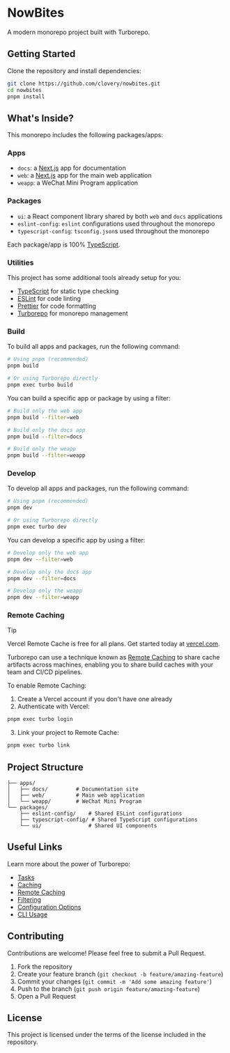 # NowBites

A modern monorepo project built with Turborepo.

## Getting Started

Clone the repository and install dependencies:

```sh
git clone https://github.com/clovery/nowbites.git
cd nowbites
pnpm install
```

## What's Inside?

This monorepo includes the following packages/apps:

### Apps

- `docs`: a [Next.js](https://nextjs.org/) app for documentation
- `web`: a [Next.js](https://nextjs.org/) app for the main web application
- `weapp`: a WeChat Mini Program application

### Packages

- `ui`: a React component library shared by both `web` and `docs` applications
- `eslint-config`: `eslint` configurations used throughout the monorepo
- `typescript-config`: `tsconfig.json`s used throughout the monorepo

Each package/app is 100% [TypeScript](https://www.typescriptlang.org/).

### Utilities

This project has some additional tools already setup for you:

- [TypeScript](https://www.typescriptlang.org/) for static type checking
- [ESLint](https://eslint.org/) for code linting
- [Prettier](https://prettier.io) for code formatting
- [Turborepo](https://turborepo.org/) for monorepo management

### Build

To build all apps and packages, run the following command:

```sh
# Using pnpm (recommended)
pnpm build

# Or using Turborepo directly
pnpm exec turbo build
```

You can build a specific app or package by using a filter:

```sh
# Build only the web app
pnpm build --filter=web

# Build only the docs app
pnpm build --filter=docs

# Build only the weapp
pnpm build --filter=weapp
```

### Develop

To develop all apps and packages, run the following command:

```sh
# Using pnpm (recommended)
pnpm dev

# Or using Turborepo directly
pnpm exec turbo dev
```

You can develop a specific app by using a filter:

```sh
# Develop only the web app
pnpm dev --filter=web

# Develop only the docs app
pnpm dev --filter=docs

# Develop only the weapp
pnpm dev --filter=weapp
```

### Remote Caching

> [!TIP]
> Vercel Remote Cache is free for all plans. Get started today at [vercel.com](https://vercel.com/signup?utm_source=remote-cache-sdk&utm_campaign=free_remote_cache).

Turborepo can use a technique known as [Remote Caching](https://turbo.build/repo/docs/core-concepts/remote-caching) to share cache artifacts across machines, enabling you to share build caches with your team and CI/CD pipelines.

To enable Remote Caching:

1. Create a Vercel account if you don't have one already
2. Authenticate with Vercel:

```sh
pnpm exec turbo login
```

3. Link your project to Remote Cache:

```sh
pnpm exec turbo link
```

## Project Structure

```
├── apps/
│   ├── docs/         # Documentation site
│   ├── web/          # Main web application
│   └── weapp/        # WeChat Mini Program
└── packages/
    ├── eslint-config/    # Shared ESLint configurations
    ├── typescript-config/ # Shared TypeScript configurations
    └── ui/               # Shared UI components
```

## Useful Links

Learn more about the power of Turborepo:

- [Tasks](https://turbo.build/repo/docs/core-concepts/monorepos/running-tasks)
- [Caching](https://turbo.build/repo/docs/core-concepts/caching)
- [Remote Caching](https://turbo.build/repo/docs/core-concepts/remote-caching)
- [Filtering](https://turbo.build/repo/docs/core-concepts/monorepos/filtering)
- [Configuration Options](https://turbo.build/repo/docs/reference/configuration)
- [CLI Usage](https://turbo.build/repo/docs/reference/command-line-reference)

## Contributing

Contributions are welcome! Please feel free to submit a Pull Request.

1. Fork the repository
2. Create your feature branch (`git checkout -b feature/amazing-feature`)
3. Commit your changes (`git commit -m 'Add some amazing feature'`)
4. Push to the branch (`git push origin feature/amazing-feature`)
5. Open a Pull Request

## License

This project is licensed under the terms of the license included in the repository.
